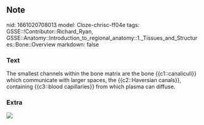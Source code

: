 ## Note
nid: 1661020708013
model: Cloze-chrisc-ff04e
tags: GSSE::!Contributor::Richard_Ryan, GSSE::Anatomy::Introduction_to_regional_anatomy::1._Tissues_and_Structures::Bone::Overview
markdown: false

### Text
<div class="toggle">
  The smallest channels within the bone matrix are the bone
  {{c1::canaliculi}} which communicate with larger spaces, the
  {{c2::Haversian canals}}, containing {{c3::blood capillaries}}
  from which plasma can diffuse.
</div>

### Extra
<img src="Bone.jpg">
